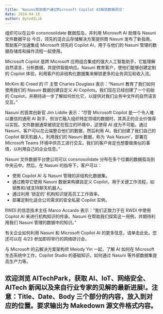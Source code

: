 ```yaml
---
title: 'Nasuni帮助客户通过Microsoft Copilot AI解锁数据洞见'
date: 2024-04-18
author: ByteAILib
---
```


组织可以在云中 consnosolidate 数据孤岛，并利用 Microsoft AI  助理与 Nasuni 文件数据平台
今日，领先的混合云存储解决方案提供商 Nasuni 发布了新指南，帮助客户加速集成 Microsoft 领先的 Copilot AI，用于与他们的 Nasuni 管理的数据存储库和操作流程一起使用。

Microsoft Copilot 是跨 Microsoft 应用组合集成的强大人工智能助手，它能理解自然语言，分析数据，并提供智能响应。Nasuni 教育客户，使他们能够创建定制的 Copilot 体验，利用客户的非结构化数据集来解锁更多的业务洞见和收入流。

McKim 和 Creed 的 IT 主管 Charles Douglass 表示：“Nasuni 教育了我们如何使用我们的 Nasuni 数据创建自定义 AI Copilots。我们现在已经创建了一个初始的 Copilot，并期待进一步了解如何优化它，以提供对我们业务中文件的自然语言交互。”

Nasuni 的首席创新官 Jim Liddle 表示：“尽管 Microsoft Copilot 是一个令人难以置信的通用 AI 助手，但当它融入组织特定领域的数据时，其真正的企业价值得以实现。文件数据通常被锁定在孤立的环境中，这使得 AI 成为不可能。通过 Nasuni，客户可以在云端整合他们的数据，然后利用 AI。我们创建了我们自己的 Copilot 聊天机器人，利用我们的 Nasuni 数据，称为 ‘Ask Nasuni’，部署在 Microsoft Teams 环境中供员工进行交互。我们的客户肯定也想要做类似的事情，以利用自己的企业信息。”

Nasuni 文件数据平台使公司可以 consnosolidate 分布在多个位置的数据孤岛到中央云中。然后，在 Nasuni 的指导下，客户可以：
- 使用 Copilot AI 与 Nasuni 管理的非结构化数据集。
- 通过教导它使用 Nasuni 数据来构建自定义 Copilot，用于关键工作流程，如销售和/或支持聊天机器人。
- 通过利用 ‘锁定的’ 机构知识提高员工工作效率。
- 部署定制化适合公司需求的安全私密 Copilot 实例。

RWDI 的信息技术主任 Marco Accardo 表示：“我们正致力于在 RWDI 中使用 Copilot AI 来进行机构知识的传承。Nasuni 在帮助我们探索这一用例，并期待利用我们 Nasuni 管理的数据中的知识。”

有关企业如何利用 Nasuni 和 Microsoft Copilot AI 的更多信息，请单击此处。您还可以在 4/23 参加即将举行的网络研讨会，

与 Microsoft 的云解决方案架构师 Melody Yin 一起，了解 AI 如何在 Microsoft 生态系统中工作，Copilot Studio 的基础知识，如何通过 Nasuni 等外部数据集提高生产力等。

欢迎浏览 AITechPark，获取 AI、IoT、网络安全、AITech 新闻以及来自行业专家的见解的最新进展!。注意：Title、Date、Body 三个部分的内容，放入到对应的位置。要求输出为 Makedown 源文件格式内容。
---
